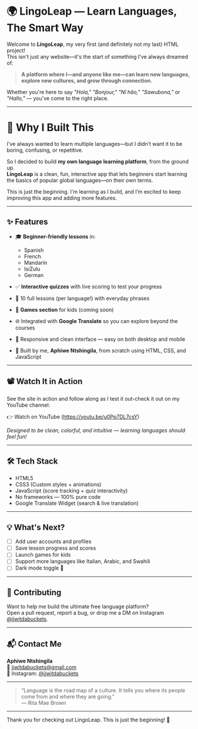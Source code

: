 # 🌍 LingoLeap — Learn Languages, The Smart Way

Welcome to **LingoLeap**, my very first (and definitely not my last) HTML project!  
This isn't just any website—it's the start of something I've always dreamed of:

> **A platform where I—and anyone like me—can learn new languages, explore new cultures, and grow through connection.**

Whether you're here to say *"Hola,"* *"Bonjour,"* *"Nǐ hǎo,"* *"Sawubona,"* or *"Hallo,"* — you've come to the right place.

---

# 🚀 Why I Built This

I've always wanted to learn multiple languages—but I didn’t want it to be boring, confusing, or repetitive.

So I decided to build **my own language learning platform**, from the ground up.  
**LingoLeap** is a clean, fun, interactive app that lets beginners start learning the basics of popular global languages—on their own terms.

This is just the beginning. I'm learning as I build, and I’m excited to keep improving this app and adding more features.

---

## ✨ Features

- 🎓 **Beginner-friendly lessons** in:
  - Spanish
  - French
  - Mandarin
  - IsiZulu
  - German

- ✅ **Interactive quizzes** with live scoring to test your progress
- 🧠 10 full lessons (per language!) with everyday phrases
- 🧩 **Games section** for kids (coming soon)
- 🌐 Integrated with **Google Translate** so you can explore beyond the courses
- 📱 Responsive and clean interface — easy on both desktop and mobile
- 💬 Built by me, **Aphiwe Ntshingila**, from scratch using HTML, CSS, and JavaScript

---

## 📽️ Watch It in Action

See the site in action and follow along as I test it out-check it out on my YouTube channel:

👉 Watch on YouTube (https://youtu.be/u0Pp7DL7csY)
 
*Designed to be clean, colorful, and intuitive — learning languages should feel fun!*

---

## 🛠 Tech Stack

- HTML5
- CSS3 (Custom styles + animations)
- JavaScript (score tracking + quiz interactivity)
- No frameworks — 100% pure code
- Google Translate Widget (search & live translation)

---

## 💡 What's Next?

- [ ] Add user accounts and profiles  
- [ ] Save lesson progress and scores  
- [ ] Launch games for kids  
- [ ] Support more languages like Italian, Arabic, and Swahili  
- [ ] Dark mode toggle 🌙

---

## 🤝 Contributing

Want to help me build the ultimate free language platform?  
Open a pull request, report a bug, or drop me a DM on Instagram [@jjwitdabuckets](https://www.instagram.com/jjwitdabuckets_/).

---

## 📬 Contact Me

**Aphiwe Ntshingila**  
📧 jjwitdabuckets@gmail.com  
📸 Instagram: [@jjwitdabuckets](https://www.instagram.com/jjwitdabuckets_/)

---

> “Language is the road map of a culture. It tells you where its people come from and where they are going.”  
> — Rita Mae Brown

---

Thank you for checking out LingoLeap. This is just the beginning! 🌱
